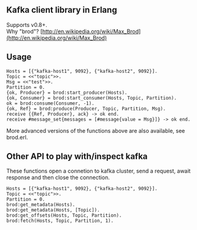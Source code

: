 Kafka client library in Erlang
------------------------------
Supports v0.8+.  
Why "brod"? [http://en.wikipedia.org/wiki/Max_Brod](http://en.wikipedia.org/wiki/Max_Brod)

Usage
-----
    Hosts = [{"kafka-host1", 9092}, {"kafka-host2", 9092}].
    Topic = <<"topic">>.
    Msg = <<"test">>.
    Partition = 0.
    {ok, Producer} = brod:start_producer(Hosts).
    {ok, Consumer} = brod:start_consumer(Hosts, Topic, Partition).
    ok = brod:consume(Consumer, -1).
    {ok, Ref} = brod:produce(Producer, Topic, Partition, Msg).
    receive {{Ref, Producer}, ack} -> ok end.
    receive #message_set{messages = [#message{value = Msg}]} -> ok end.

More advanced versions of the functions above are also available, see brod.erl.

Other API to play with/inspect kafka
-------------------------------
These functions open a connetion to kafka cluster, send a request,
await response and then close the connection.

    Hosts = [{"kafka-host1", 9092}, {"kafka-host2", 9092}].
    Topic = <<"topic">>.
    Partition = 0.
    brod:get_metadata(Hosts).
    brod:get_metadata(Hosts, [Topic]).
    brod:get_offsets(Hosts, Topic, Partition).
    brod:fetch(Hosts, Topic, Partition, 1).
